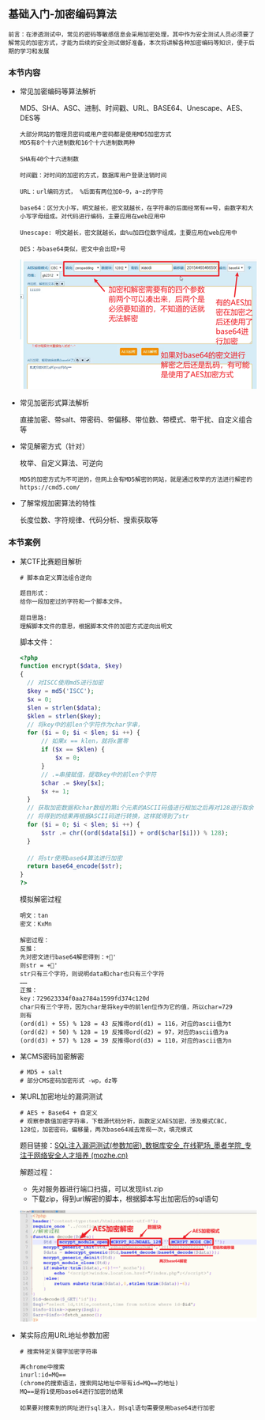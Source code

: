 ## 基础入门-加密编码算法

```
前言：在渗透测试中，常见的密码等敏感信息会采用加密处理，其中作为安全测试人员必须要了解常见的加密方式，才能为后续的安全测试做好准备，本次将讲解各种加密编码等知识，便于后期的学习和发展
```

### 本节内容

- 常见加密编码等算法解析

  MD5、SHA、ASC、进制、时间戳、URL、BASE64、Unescape、AES、DES等

  ```
  大部分网站的管理员密码或用户密码都是使用MD5加密方式
  MD5有8个十六进制数和16个十六进制数两种
  
  SHA有40个十六进制数
  
  时间戳：对时间的加密的方式，数据库用户登录注销时间
  
  URL：url编码方式， %后面有两位加0~9，a~z的字符
  
  base64：区分大小写，明文越长，密文就越长，在字符串的后面经常有==号，由数字和大小写字母组成。对代码进行编码，主要应用在web应用中
  
  Unescape: 明文越长，密文就越长，由%u加四位数字组成，主要应用在web应用中
  
  DES：与base64类似，密文中会出现+号
  ```

  ![AES加密方式](imgs\AES加密方式.png)

- 常见加密形式算法解析

  直接加密、带salt、带密码、带偏移、带位数、带模式、带干扰、自定义组合等

- 常见解密方式（针对）

  枚举、自定义算法、可逆向

  ```
  MD5的加密方式为不可逆的，但网上会有MD5解密的网站，就是通过枚举的方法进行解密的
  https://cmd5.com/
  ```

- 了解常规加密算法的特性

  长度位数、字符规律、代码分析、搜索获取等



### 本节案例

- 某CTF比赛题目解析

  ```
  # 脚本自定义算法组合逆向
  ```

  ```
  题目形式：
  给你一段加密过的字符和一个脚本文件。
  
  题目思路:
  理解脚本文件的意思，根据脚本文件的加密方式逆向出明文
  ```

  脚本文件：

  ```php
  <?php
  function encrypt($data, $key)
  {
  	// 对ISCC使用md5进行加密
  	$key = md5('ISCC');
  	$x = 0;
  	$len = strlen($data);
  	$klen = strlen($key);
  	// 将key中的前len个字符作为char字串，
  	for ($i = 0; $i < $len; $i ++) {
  		// 如果x == klen，就将x置零
  		if ($x == $klen) {
  			$x = 0;
  		}
  		// .=串接赋值，提取key中的前len个字符
  		$char .= $key[$x];
  		$x += 1;
  	}
  	// 获取加密数据和char数组的第i个元素的ASCII码值进行相加之后再对128进行取余
  	// 将得到的结果再根据ASCII码进行转换，这样就得到了str
  	for ($i = 0; $i < $len; $i ++) {
  		$str .= chr((ord($data[$i]) + ord($char[$i])) % 128);
  	}
  	
  	// 将str使用base64算法进行加密
  	return base64_encode($str);
  }
  ?>
  ```

  模拟解密过程

  ```
  明文：tan
  密文：KxMn
  
  解密过程：
  反推：
  先对密文进行base64解密得到：+'
  则str = +'
  str只有三个字符，则说明data和char也只有三个字符
  ……
  正推：
  key：729623334f0aa2784a1599fd374c120d
  char只有三个字符，因为char是将key中的前len位作为它的值，所以char=729
  则有
  (ord(d1) + 55) % 128 = 43 反推得ord(d1) = 116，对应的ascii值为t
  (ord(d2) + 50) % 128 = 19 反推得ord(d2) = 97，对应的ascii值为a
  (ord(d3) + 57) % 128 = 39 反推得ord(d3) = 110，对应的ascii值为n
  ```

  

- 某CMS密码加密解密

  ```
  # MD5 + salt
  # 部分CMS密码加密形式 -wp，dz等
  ```



- 某URL加密地址的漏洞测试

  ```
  # AES + Base64 + 自定义
  # 观察参数值加密字符串，下载源代码分析，函数定义AES加密，涉及模式CBC，
  128位，加密密码，偏移量，两次base64减去常规一次，填充模式
  ```

  题目链接：[SQL注入漏洞测试(参数加密)_数据库安全_在线靶场_墨者学院_专注于网络安全人才培养 (mozhe.cn)](https://www.mozhe.cn/bug/detail/SjRRVFpOQWlLWDBJd3hzNGY5cFBiQT09bW96aGUmozhe)

  解题过程：

  - 先对服务器进行端口扫描，可以发现list.zip
  - 下载zip，得到url解密的脚本，根据脚本写出加密后的sql语句

  ![list代码](imgs\list代码.png)



- 某实际应用URL地址参数加密

  ```
  # 搜索特定关键字加密字符串
  ```

  ```
  再chrome中搜索
  inurl:id=MQ==
  (chrome的搜索语法，搜索网站地址中带有id=MQ==的地址)
  MQ==是将1使用base64进行加密的结果
  
  如果要对搜索到的网址进行sql注入，则sql语句需要使用base64进行加密
  ```

  